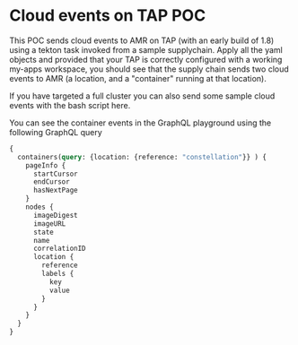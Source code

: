 # Cloud events on TAP POC

This POC sends cloud events to AMR on TAP (with an early build of 1.8) using a
tekton task invoked from a sample supplychain. Apply all the yaml objects and 
provided that your TAP is correctly configured with a working my-apps workspace, 
you should see that the supply chain sends two cloud events to AMR (a location, 
and a "container" running at that location).

If you have targeted a full cluster you can also send some sample cloud events
with the bash script here.

You can see the container events in the GraphQL playground using the following
GraphQL query

```graphql
{
  containers(query: {location: {reference: "constellation"}} ) {
    pageInfo {
      startCursor
      endCursor
      hasNextPage
    }
    nodes {
      imageDigest
      imageURL
      state
      name
      correlationID
      location {
        reference
        labels {
          key
          value
        }
      }
    }
  }
}
```
